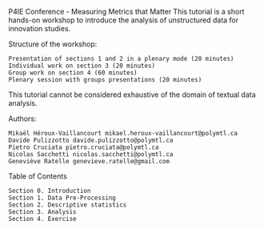 P4IE Conference - Measuring Metrics that Matter 
This tutorial is a short hands-on workshop to introduce the analysis of unstructured data for innovation studies.

Structure of the workshop:

    Presentation of sections 1 and 2 in a plenary mode (20 minutes)
    Individual work on section 3 (20 minutes)
    Group work on section 4 (60 minutes)
    Plenary session with groups presentations (20 minutes)


This tutorial cannot be considered exhaustive of the domain of textual data analysis.

Authors:

    Mikaël Héroux-Vaillancourt mikael.heroux-vaillancourt@polymtl.ca
    Davide Pulizzotto davide.pulizzotto@polymtl.ca
    Pietro Cruciata pietro.cruciata@polymtl.ca
    Nicolas Sacchetti nicolas.sacchetti@polymtl.ca
    Geneviève Ratelle genevieve.ratelle@gmail.com

Table of Contents

    Section 0. Introduction
    Section 1. Data Pre-Processing
    Section 2. Descriptive statistics
    Section 3. Analysis
    Section 4. Exercise
